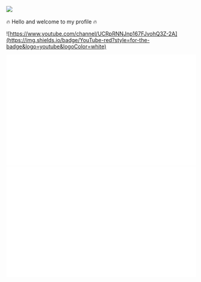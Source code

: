 ![](https://komarev.com/ghpvc/?username=SpiredFormula)

🔥 Hello and welcome to my profile 🔥

![https://www.youtube.com/channel/UCRpRNNJnp167FJvohQ3Z-2A](https://img.shields.io/badge/YouTube-red?style=for-the-badge&logo=youtube&logoColor=white)

![](https://raw.githubusercontent.com/SpiredFormula/github-stats/master/generated/languages.svg#gh-dark-mode-only)
![](https://raw.githubusercontent.com/SpiredFormula/github-stats/master/generated/overview.svg#gh-dark-mode-only)

